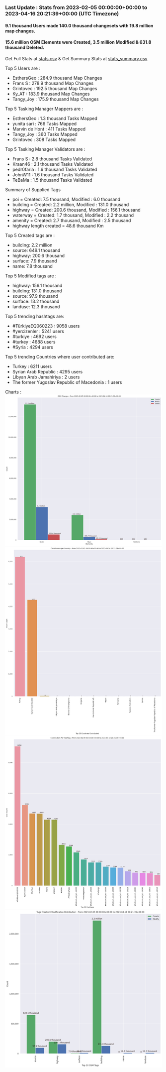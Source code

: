 ### Last Update : Stats from 2023-02-05 00:00:00+00:00 to 2023-04-16 20:21:39+00:00 (UTC Timezone)

#### 9.1 thousand Users made 140.0 thousand changesets with 19.8 million map changes.
#### 15.6 million OSM Elements were Created, 3.5 million Modified & 631.8 thousand Deleted.
Get Full Stats at [stats.csv](/stats/turkeyeq/Daily/stats.csv)
 & Get Summary Stats at [stats_summary.csv](/stats/turkeyeq/Daily/stats_summary.csv)

Top 5 Users are : 
- EsthersGeo : 284.9 thousand Map Changes
- Frans S : 278.9 thousand Map Changes
- Grintovec : 192.5 thousand Map Changes
- Ky_AT : 183.9 thousand Map Changes
- Tangy_Joy : 175.9 thousand Map Changes

Top 5 Tasking Manager Mappers are : 
- EsthersGeo : 1.3 thousand Tasks Mapped
- yunita sari : 766 Tasks Mapped
- Marvin de Hont : 411 Tasks Mapped
- Tangy_Joy : 360 Tasks Mapped
- Grintovec : 308 Tasks Mapped

Top 5 Tasking Manager Validators are : 
- Frans S : 2.8 thousand Tasks Validated
- Kraan46 : 2.1 thousand Tasks Validated
- pedr0faria : 1.6 thousand Tasks Validated
- JohnW11 : 1.6 thousand Tasks Validated
- TeBaMa : 1.5 thousand Tasks Validated

Summary of Supplied Tags
- poi = Created: 7.5 thousand, Modified : 6.0 thousand
- building = Created: 2.2 million, Modified : 131.0 thousand
- highway = Created: 200.6 thousand, Modified : 156.1 thousand
- waterway = Created: 1.7 thousand, Modified : 2.2 thousand
- amenity = Created: 2.7 thousand, Modified : 2.5 thousand
- highway length created = 48.6 thousand Km


Top 5 Created tags are :
- building: 2.2 million
- source: 649.1 thousand
- highway: 200.6 thousand
- surface: 7.9 thousand
- name: 7.8 thousand


Top 5 Modified tags are :
- highway: 156.1 thousand
- building: 131.0 thousand
- source: 97.9 thousand
- surface: 13.2 thousand
- landuse: 12.3 thousand


Top 5 trending hashtags are:
- #TürkiyeEQ060223 : 9058 users
- #yercizenler : 5241 users
- #turkiye : 4692 users
- #turkey : 4688 users
- #Syria : 4294 users


Top 5 trending Countries where user contributed are:
- Turkey : 6211 users
- Syrian Arab Republic : 4295 users
- Libyan Arab Jamahiriya : 2 users
- The former Yugoslav Republic of Macedonia : 1 users


 Charts : 
![Alt text](./stats_osm_changes.png) 
![Alt text](./stats_users_per_country.png) 
![Alt text](./stats_users_per_hashtag.png) 
![Alt text](./stats_tags.png) 
